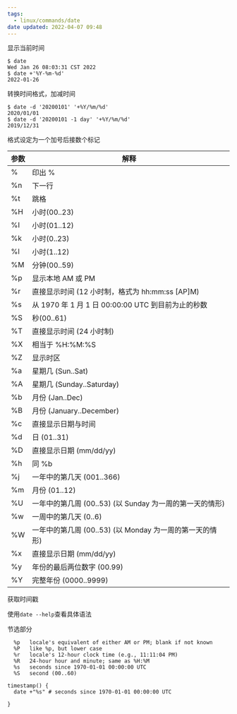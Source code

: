 ```yaml
---
tags:
  - linux/commands/date
date updated: 2022-04-07 09:48
---
```


显示当前时间

```shell
$ date
Wed Jan 26 08:03:31 CST 2022
$ date +'%Y-%m-%d'
2022-01-26
```

转换时间格式，加减时间

```shell
$ date -d '20200101' '+%Y/%m/%d'
2020/01/01
$ date -d '20200101 -1 day' '+%Y/%m/%d'
2019/12/31
```

格式设定为一个加号后接数个标记

| 参数 | 解释                                     |
| -- | -------------------------------------- |
| %  | 印出 %                                   |
| %n | 下一行                                    |
| %t | 跳格                                     |
| %H | 小时(00..23)                             |
| %I | 小时(01..12)                             |
| %k | 小时(0..23)                              |
| %l | 小时(1..12)                              |
| %M | 分钟(00..59)                             |
| %p | 显示本地 AM 或 PM                           |
| %r | 直接显示时间 (12 小时制，格式为 hh:mm:ss [AP]M)     |
| %s | 从 1970 年 1 月 1 日 00:00:00 UTC 到目前为止的秒数 |
| %S | 秒(00..61)                              |
| %T | 直接显示时间 (24 小时制)                        |
| %X | 相当于 %H:%M:%S                           |
| %Z | 显示时区                                   |
| %a | 星期几 (Sun..Sat)                         |
| %A | 星期几 (Sunday..Saturday)                 |
| %b | 月份 (Jan..Dec)                          |
| %B | 月份 (January..December)                 |
| %c | 直接显示日期与时间                              |
| %d | 日 (01..31)                             |
| %D | 直接显示日期 (mm/dd/yy)                      |
| %h | 同 %b                                   |
| %j | 一年中的第几天 (001..366)                     |
| %m | 月份 (01..12)                            |
| %U | 一年中的第几周 (00..53) (以 Sunday 为一周的第一天的情形) |
| %w | 一周中的第几天 (0..6)                         |
| %W | 一年中的第几周 (00..53) (以 Monday 为一周的第一天的情形) |
| %x | 直接显示日期 (mm/dd/yy)                      |
| %y | 年份的最后两位数字 (00.99)                      |
| %Y | 完整年份 (0000..9999)                      |


获取时间戳

使用`date --help`查看具体语法

节选部分

```shell
  %p   locale's equivalent of either AM or PM; blank if not known
  %P   like %p, but lower case
  %r   locale's 12-hour clock time (e.g., 11:11:04 PM)
  %R   24-hour hour and minute; same as %H:%M
  %s   seconds since 1970-01-01 00:00:00 UTC
  %S   second (00..60)

```

```shell
timestamp() {
  date +"%s" # seconds since 1970-01-01 00:00:00 UTC

}
```